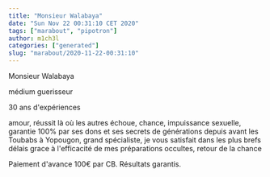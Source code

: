```yaml
---
title: "Monsieur Walabaya"
date: "Sun Nov 22 00:31:10 CET 2020"
tags: ["marabout", "pipotron"]
author: m1ch3l
categories: ["generated"]
slug: "marabout/2020-11-22-00:31:10"
---
```


Monsieur Walabaya

médium guerisseur

30 ans d'expériences

amour, réussit là où les autres échoue, chance, impuissance sexuelle, garantie 100% par ses dons et ses secrets de générations depuis avant les Toubabs à Yopougon, grand spécialiste, je vous satisfait dans les plus brefs délais grace à l'efficacité de mes préparations occultes, retour de la chance

Paiement d'avance 100€ par CB. Résultats garantis.
